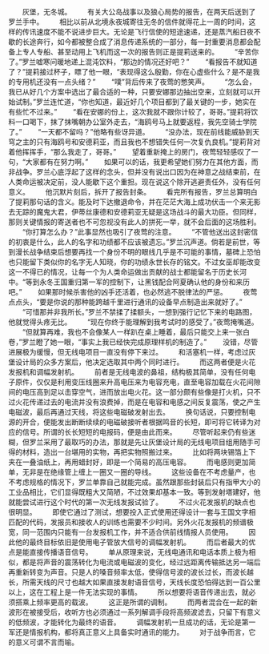 　　灰堡，无冬城。
　　有关大公岛战事以及狼心局势的报告，在两天后送到了罗兰手中。
　　相比以前从北境永夜城寄往无冬的信件就得花上一周的时间，这样的传讯速度不能不说进步巨大。无论是飞行信使的短途速递，还是蒸汽船日夜不歇的长途奔行，如今都被整合成了消息传递系统的一部分，每一封重要消息都会配备上专人专船、甚至动用上飞机而这一次的报告则正是提莉送来的。
　　“辛苦你了。”罗兰嘘寒问暖地递上混沌饮料，“那边的情况还好吧？”
　　“看报告不就知道了？”提莉接过杯子，瞟了他一眼，“表现得这么殷勤，你在心虚些什么？是不是我的专用机还没有一点头绪？”
　　“噗”背后传来了夜莺的憋笑声。
　　“怎么会，我已从好几个方案中选出了最合适的一种，只要安娜那边抽出空来，立刻就可以开始试制。”罗兰连忙道，“你也知道，最近好几个项目都到了最关键的一步，她实在有些忙不过来。”
　　“看在安娜的份上，这次我就不跟你计较了，哥哥。”提莉将饮料一口喝下，抹了抹嘴朝办公室外走去，“海鸥号马上就要返程，我先空骑士学院了。”
　　“一天都不留吗？”他略有些讶异道。
　　“没办法，现在前线能威胁到天穹之主的只有海鸥号和安德莉亚，而且我也不想错失任何一次复仇良机。”提莉背对着他挥挥手，“那么我走了，哥哥。”
　　望着重新掩上的房门，夜莺轻轻感叹了一句，“大家都有在努力啊。”
　　如果可以的话，我更希望她们努力在其他方面，而非战争。罗兰心底浮起了这样的念头，但并没有说出口因为在神意之战结束前，在人类命运被决定前，没人能歇下这个重担。现在说这个除开逃避责任外，没有任何意义。
　　他沉默片刻后，拆开了报告封条。
　　看完所有报告，罗兰总算明白了提莉那句话的含义。能及时下达撤退命令，并在茫茫大海上成功伏击一个来无影去无踪的魔鬼大君，伊蒂丝康德和安德莉亚无疑是这场战斗的最大功臣。但同样，那则关键情报的寄送者也不可忽视没有此人的拼死一举，就不会后面的这场胜利。
　　“你打算怎么办？”此事显然也吸引了夜莺的注意。
　　“不管他送出这封密信的初衷是什么，此人的名字和功绩都不应该被遗忘。”罗兰沉声道。倘若是前世，等到漫长战争结束后想要再找一个身份不明的眼线几乎是不可能的事情，墓碑上恐怕也只能留下类似你的名字无人知晓，你的功绩永世长存的铭文。不过女巫却能改变这一不得已的情况，让每一个为人类命运做出贡献的战士都能留名于历史长河中。“等到永冬王国重归第一军的控制下，让黑钱配合阿夏确认他的身份和来历吧。”
　　如果那时候杀害他的凶手还活着，也必然逃不脱律法的严惩。
　　夜莺点点头，“要是你说的那种能跨越千里进行通讯的设备早点制造出来就好了。”
　　“可惜那并非我所长。”罗兰不禁揉了揉额头，一想到强行记忆下来的电路图，他就觉得头疼无比。
　　“现在你终于能理解到我考试时的感受了。”夜莺掩嘴道。
　　“但就算再难，我也不会像某人一样趴在桌上睡着，最后只能交上来一张白卷，”罗兰瞪了她一眼，“事实上我已经快完成原理样机的制造了。”
　　没错，尽管进展极为缓慢，但无线电项目一直没有停下来过。
　　和活塞机一样，考虑过灰堡设计局的众多方案后，他决定选取其中两个同时进行。
　　而这两者便是火花发报机和调幅发射机。
　　前者是无线电波的鼻祖，结构极其简单，没有任何电子原件，仅仅是利用变压线圈来升高电压来为电容充电，直至电容加载在火花间隙间的电压高到足以击穿空气，进而放出电火花。这一部分颇有些像是打火机，只不过火花传递过去的电流并没有浪费掉，而是在电容和电感之间反复震荡，使之产生电磁波，最后再通过天线，将这些电磁破发射出去。
　　换句话说，只要控制电源的开合，便能发出断断续续的电磁破接听者根据鸣音的长短，即可将它转译为对应的信号。所谓的长长短短的电报码，便是由此而来。
　　尽管听起来仍有些迷糊，但罗兰采用了最取巧的办法，那就是先让灰堡设计局的无线电项目组用随手可得的材料，造出一台堪用的实物，再把实物照搬过来。
　　比如将两块锡箔上下夹在一叠油纸上，再用蜡封好，即是一个简易的高压电容。
　　而电感则更加简单，无非是在绝缘管上缠上一圈又一圈的导线。
　　这些设备在不考虑量产，也不考虑规格的情况下，罗兰单靠自己就能完成。虽然跟那些封装后只有指甲大小的工业品相比，它们显得既粗大又简陋，不过效果却基本一致。等到发射塔建好，他就能尝试进行这个时代的第一次无线发报试验了。
　　不过火花发报机的缺点也很明显。
　　即使它通过了测试，想要投入正式使用还得设计一套与王国文字相匹配的代码，发报员和接收人的训练也需要不少时间。另外火花发报机的频谱极宽，同一范围内只能有一台发报机工作，并不适合供前线情报人员使用。
　　因此他的最终目标依旧是使用电子管放大信号的调幅发射机。
　　而后者最大的优点是能直接传播语音信号。
　　单从原理来说，无线电通讯和电话本质上极为相似，都是将声音的震荡转化为电流或电磁波的变化，经过远距离传输抵达另一端后再重新转变为声音。只是人的嗓音频率太低，使得信号波的波长过长，而波长越长，所需天线的尺寸也越大如果直接发射语音信号，天线长度恐怕得达到一百公里以上，这在工程上是一件无法实现的事情。
　　所以想要将语音传递出去，就必须搭乘上频率更高的载波。
　　这正是所谓的调制。
　　而两者混合在一起的新波形在被接受后，收听方也必须通过一系列解调手段将高频波滤去，只留下有意义的低频波，才能转化为最终的语音。
　　调幅发射机一旦成功的话，无论是第一军还是情报机构，都将真正意义上具备实时通讯的能力。
　　对于战争而言，它的意义可谓不言而喻。
